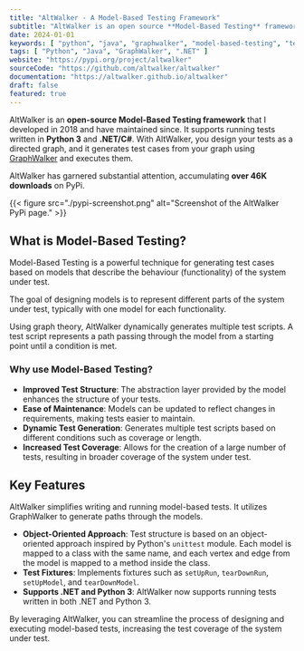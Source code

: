 ```yaml
---
title: "AltWalker - A Model-Based Testing Framework"
subtitle: "AltWalker is an open source **Model-Based Testing** framework that supports running tests written in **Python3** and **.NET**."
date: 2024-01-01
keywords: [ "python", "java", "graphwalker", "model-based-testing", "testing" ]
tags: [ "Python", "Java", "GraphWalker", ".NET" ]
website: "https://pypi.org/project/altwalker"
sourceCode: "https://github.com/altwalker/altwalker"
documentation: "https://altwalker.github.io/altwalker"
draft: false
featured: true
---
```


AltWalker is an **open-source Model-Based Testing framework** that I developed in 2018 and have maintained since. It supports running tests written in **Python 3** and **.NET/C#**. With AltWalker, you design your tests as a directed graph, and it generates test cases from your graph using [GraphWalker](http://graphwalker.github.io/) and executes them.

AltWalker has garnered substantial attention, accumulating **over 46K downloads** on PyPi.

<!--more-->

{{< figure src="./pypi-screenshot.png" alt="Screenshot of the AltWalker PyPi page." >}}

## What is Model-Based Testing?

Model-Based Testing is a powerful technique for generating test cases based on models that describe the behaviour (functionality) of the system under test.

The goal of designing models is to represent different parts of the system under test, typically with one model for each functionality.

Using graph theory, AltWalker dynamically generates multiple test scripts. A test script represents a path passing through the model from a starting point until a condition is met.

### Why use Model-Based Testing?

* **Improved Test Structure**: The abstraction layer provided by the model enhances the structure of your tests.
* **Ease of Maintenance**: Models can be updated to reflect changes in requirements, making tests easier to maintain.
* **Dynamic Test Generation**: Generates multiple test scripts based on different conditions such as coverage or length.
* **Increased Test Coverage**: Allows for the creation of a large number of tests, resulting in broader coverage of the system under test.

## Key Features

AltWalker simplifies writing and running model-based tests. It utilizes GraphWalker to generate paths through the models.

* **Object-Oriented Approach**: Test structure is based on an object-oriented approach inspired by Python's `unittest` module. Each model is mapped to a class with the same name, and each vertex and edge from the model is mapped to a method inside the class.
* **Test Fixtures**: Implements fixtures such as `setUpRun`, `tearDownRun`, `setUpModel`, and `tearDownModel`.
* **Supports .NET and Python 3**: AltWalker now supports running tests written in both .NET and Python 3.

By leveraging AltWalker, you can streamline the process of designing and executing model-based tests, increasing the test coverage of the system under test.
